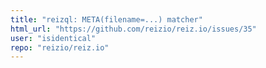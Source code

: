 ```yaml
---
title: "reizql: META(filename=...) matcher"
html_url: "https://github.com/reizio/reiz.io/issues/35"
user: "isidentical"
repo: "reizio/reiz.io"
---
```


